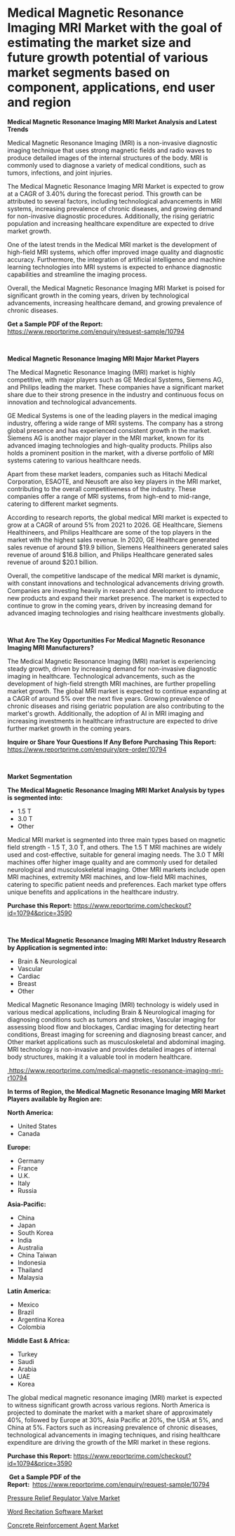 <p><h1>Medical Magnetic Resonance Imaging MRI Market with the goal of estimating the market size and future growth potential of various market segments based on component, applications, end user and region</h1></p><p><strong>Medical Magnetic Resonance Imaging MRI Market Analysis and Latest Trends</strong></p>
<p><p>Medical Magnetic Resonance Imaging (MRI) is a non-invasive diagnostic imaging technique that uses strong magnetic fields and radio waves to produce detailed images of the internal structures of the body. MRI is commonly used to diagnose a variety of medical conditions, such as tumors, infections, and joint injuries.</p><p>The Medical Magnetic Resonance Imaging MRI Market is expected to grow at a CAGR of 3.40% during the forecast period. This growth can be attributed to several factors, including technological advancements in MRI systems, increasing prevalence of chronic diseases, and growing demand for non-invasive diagnostic procedures. Additionally, the rising geriatric population and increasing healthcare expenditure are expected to drive market growth.</p><p>One of the latest trends in the Medical MRI market is the development of high-field MRI systems, which offer improved image quality and diagnostic accuracy. Furthermore, the integration of artificial intelligence and machine learning technologies into MRI systems is expected to enhance diagnostic capabilities and streamline the imaging process.</p><p>Overall, the Medical Magnetic Resonance Imaging MRI Market is poised for significant growth in the coming years, driven by technological advancements, increasing healthcare demand, and growing prevalence of chronic diseases.</p></p>
<p><strong>Get a Sample PDF of the Report:&nbsp;</strong> <a href="https://www.reportprime.com/enquiry/request-sample/10794">https://www.reportprime.com/enquiry/request-sample/10794</a></p>
<p>&nbsp;</p>
<p><strong>Medical Magnetic Resonance Imaging MRI Major Market Players</strong></p>
<p><p>The Medical Magnetic Resonance Imaging (MRI) market is highly competitive, with major players such as GE Medical Systems, Siemens AG, and Philips leading the market. These companies have a significant market share due to their strong presence in the industry and continuous focus on innovation and technological advancements.</p><p>GE Medical Systems is one of the leading players in the medical imaging industry, offering a wide range of MRI systems. The company has a strong global presence and has experienced consistent growth in the market. Siemens AG is another major player in the MRI market, known for its advanced imaging technologies and high-quality products. Philips also holds a prominent position in the market, with a diverse portfolio of MRI systems catering to various healthcare needs.</p><p>Apart from these market leaders, companies such as Hitachi Medical Corporation, ESAOTE, and Neusoft are also key players in the MRI market, contributing to the overall competitiveness of the industry. These companies offer a range of MRI systems, from high-end to mid-range, catering to different market segments.</p><p>According to research reports, the global medical MRI market is expected to grow at a CAGR of around 5% from 2021 to 2026. GE Healthcare, Siemens Healthineers, and Philips Healthcare are some of the top players in the market with the highest sales revenue. In 2020, GE Healthcare generated sales revenue of around $19.9 billion, Siemens Healthineers generated sales revenue of around $16.8 billion, and Philips Healthcare generated sales revenue of around $20.1 billion.</p><p>Overall, the competitive landscape of the medical MRI market is dynamic, with constant innovations and technological advancements driving growth. Companies are investing heavily in research and development to introduce new products and expand their market presence. The market is expected to continue to grow in the coming years, driven by increasing demand for advanced imaging technologies and rising healthcare investments globally.</p></p>
<p>&nbsp;</p>
<p><strong>What Are The Key Opportunities For Medical Magnetic Resonance Imaging MRI Manufacturers?</strong></p>
<p><p>The Medical Magnetic Resonance Imaging (MRI) market is experiencing steady growth, driven by increasing demand for non-invasive diagnostic imaging in healthcare. Technological advancements, such as the development of high-field strength MRI machines, are further propelling market growth. The global MRI market is expected to continue expanding at a CAGR of around 5% over the next five years. Growing prevalence of chronic diseases and rising geriatric population are also contributing to the market's growth. Additionally, the adoption of AI in MRI imaging and increasing investments in healthcare infrastructure are expected to drive further market growth in the coming years.</p></p>
<p><strong>Inquire or Share Your Questions If Any Before Purchasing This Report:</strong> <a href="https://www.reportprime.com/enquiry/pre-order/10794">https://www.reportprime.com/enquiry/pre-order/10794</a></p>
<p>&nbsp;</p>
<p><strong>Market Segmentation</strong></p>
<p><strong>The Medical Magnetic Resonance Imaging MRI Market Analysis by types is segmented into:</strong></p>
<p><ul><li>1.5 T</li><li>3.0 T</li><li>Other</li></ul></p>
<p><p>Medical MRI market is segmented into three main types based on magnetic field strength - 1.5 T, 3.0 T, and others. The 1.5 T MRI machines are widely used and cost-effective, suitable for general imaging needs. The 3.0 T MRI machines offer higher image quality and are commonly used for detailed neurological and musculoskeletal imaging. Other MRI markets include open MRI machines, extremity MRI machines, and low-field MRI machines, catering to specific patient needs and preferences. Each market type offers unique benefits and applications in the healthcare industry.</p></p>
<p><strong>Purchase this Report:&nbsp;</strong><a href="https://www.reportprime.com/checkout?id=10794&price=3590">https://www.reportprime.com/checkout?id=10794&price=3590</a></p>
<p>&nbsp;</p>
<p><strong>The Medical Magnetic Resonance Imaging MRI Market Industry Research by Application is segmented into:</strong></p>
<p><ul><li>Brain & Neurological</li><li>Vascular</li><li>Cardiac</li><li>Breast</li><li>Other</li></ul></p>
<p><p>Medical Magnetic Resonance Imaging (MRI) technology is widely used in various medical applications, including Brain & Neurological imaging for diagnosing conditions such as tumors and strokes, Vascular imaging for assessing blood flow and blockages, Cardiac imaging for detecting heart conditions, Breast imaging for screening and diagnosing breast cancer, and Other market applications such as musculoskeletal and abdominal imaging. MRI technology is non-invasive and provides detailed images of internal body structures, making it a valuable tool in modern healthcare.</p></p>
<p><a href="https://www.reportprime.com/medical-magnetic-resonance-imaging-mri-r10794">&nbsp;https://www.reportprime.com/medical-magnetic-resonance-imaging-mri-r10794</a></p>
<p><strong>In terms of Region, the Medical Magnetic Resonance Imaging MRI Market Players available by Region are:</strong></p>
<p>
    <p> <strong> North America: </strong>
        <ul>
            <li>United States</li>
            <li>Canada</li>
        </ul>
        </p> 
    <p> <strong> Europe: </strong>
        <ul>
            <li>Germany</li>
            <li>France</li>
            <li>U.K.</li>
            <li>Italy</li>
            <li>Russia</li>
        </ul>
        </p> 
    <p> <strong> Asia-Pacific: </strong>
        <ul>
            <li>China</li>
            <li>Japan</li>
            <li>South Korea</li>
            <li>India</li>
            <li>Australia</li>
            <li>China Taiwan</li>
            <li>Indonesia</li>
            <li>Thailand</li>
            <li>Malaysia</li>
        </ul>
        </p> 
    <p> <strong> Latin America: </strong>
        <ul>
            <li>Mexico</li>
            <li>Brazil</li>
            <li>Argentina Korea</li>
            <li>Colombia</li>
        </ul>
        </p> 
    <p> <strong> Middle East & Africa: </strong>
        <ul>
            <li>Turkey</li>
            <li>Saudi</li>
            <li>Arabia</li>
            <li>UAE</li>
            <li>Korea</li>
        </ul>
    </p>
    </p>
<p><p>The global medical magnetic resonance imaging (MRI) market is expected to witness significant growth across various regions. North America is projected to dominate the market with a market share of approximately 40%, followed by Europe at 30%, Asia Pacific at 20%, the USA at 5%, and China at 5%. Factors such as increasing prevalence of chronic diseases, technological advancements in imaging techniques, and rising healthcare expenditure are driving the growth of the MRI market in these regions.</p></p>
<p><strong>Purchase this Report: </strong><a href="https://www.reportprime.com/checkout?id=10794&price=3590">https://www.reportprime.com/checkout?id=10794&price=3590</a></p>
<p>&nbsp;<strong>Get a Sample PDF of the Report:&nbsp;&nbsp;</strong><a href="https://www.reportprime.com/enquiry/request-sample/10794">https://www.reportprime.com/enquiry/request-sample/10794</a></p>
<p><strong></strong></p>
<p><p><a href="https://view.publitas.com/reportprime-1/exploring-pressure-relief-regulator-valve-market-dynamics-global-trends-and-future-growth-prospects-2024-2031-covered-in-184-pages/">Pressure Relief Regulator Valve Market</a></p><p><a href="https://view.publitas.com/reportprime-1/navigating-the-global-word-recitation-software-market-landscape-trends-forecasts-and-impact-analysis-2024-2031-covered-in-192-pages/">Word Recitation Software Market</a></p><p><a href="https://view.publitas.com/reportprime-1/concrete-reinforcement-agent-market-market-segmentation-geographical-regions-and-market-forcast-till-2031/">Concrete Reinforcement Agent Market</a></p></p>